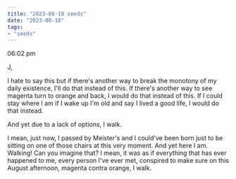 ```yaml
---
title: "2023-08-18 seeds"
date: "2023-08-18"
tags:
- "seeds"
---
```


06:02 pm

J,

I hate to say this but if there's another way to break the monotony of my daily existence, I'll do that instead of this. If there's another way to see magenta turn to orange and back, I would do that instead of this. If I could stay where I am if I wake up I'm old and say I lived a good life, I would do that instead.

And yet due to a lack of options, I walk.

I mean, just now, I passed by Meister's and I could've been born just to be sitting on one of those chairs at this very moment. And yet here I am. Walking! Can you imagine that? I mean, it was as if everything that has ever happened to me, every person I've ever met, conspired to make sure on this August afternoon, magenta contra orange, I walk.